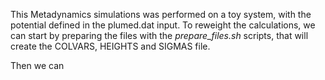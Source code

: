 This Metadynamics simulations was performed on a toy system, with the potential defined in the plumed.dat input. To reweight the calculations, we can start by preparing the files with the *prepare_files.sh* scripts, that will create the COLVARS, HEIGHTS and SIGMAS file.

Then we can 
